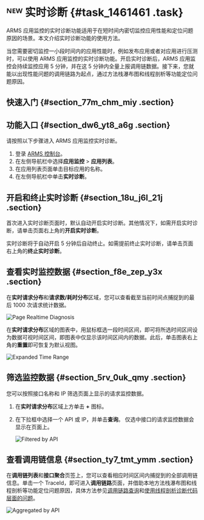 # ᴺᴱᵂ 实时诊断 {#task_1461461 .task}

ARMS 应用监控的实时诊断功能适用于在短时间内密切监控应用性能和定位问题原因的场景。本文介绍实时诊断功能的使用方法。

当您需要密切监控一小段时间内的应用性能时，例如发布应用或者对应用进行压测时，可以使用 ARMS 应用监控的实时诊断功能。开启实时诊断后，ARMS 应用监控会持续监控应用 5 分钟，并在这 5 分钟内全量上报调用链数据。接下来，您就能以出现性能问题的调用链路为起点，通过方法栈瀑布图和线程剖析等功能定位问题原因。

## 快速入门 {#section_77m_chm_miy .section}

## 功能入口 {#section_dw6_yt8_a6g .section}

请按照以下步骤进入 ARMS 应用监控实时诊断。

1.  登录 [ARMS 控制台](https://arms.console.aliyun.com/#/home)。
2.  在左侧导航栏中选择**应用监控** \> **应用列表**。
3.  在应用列表页面单击目标应用的名称。
4.  在左侧导航栏中单击**实时诊断**。

## 开启和终止实时诊断 {#section_18u_j6l_21j .section}

首次进入实时诊断页面时，默认自动开启实时诊断。其他情况下，如需开启实时诊断，请单击页面右上角的**开启实时诊断**。

实时诊断将于自动开启 5 分钟后自动终止。如需提前终止实时诊断，请单击页面右上角的**终止实时诊断**。

## 查看实时监控数据 {#section_f8e_zep_y3x .section}

在**实时请求分布**和**请求数/耗时分布**区域，您可以查看截至当前时间点捕捉到的最后 1000 次请求统计数据。

![Page Realtime Diagnosis](http://static-aliyun-doc.oss-cn-hangzhou.aliyuncs.com/assets/img/1161825/156860122054055_zh-CN.png)

在**实时请求分布**区域的图表中，用鼠标框选一段时间区间，即可将所选时间区间设为数据可视时间区间，即图表中仅显示该时间区间内的数据。此后，单击图表右上角的**重置**即可恢复为默认视图。

![Expanded Time Range](http://static-aliyun-doc.oss-cn-hangzhou.aliyuncs.com/assets/img/1161825/156860122054056_zh-CN.png)

## 筛选监控数据 {#section_5rv_0uk_qmy .section}

您可以按照接口名称和 IP 筛选页面上显示的请求监控数据。

1.  在**实时请求分布**区域上方单击 **+** 图标。
2.  在下拉框中选择一个 API 或 IP，并单击**查询**。 仅选中接口的请求监控数据会显示在页面上。

    ![Filtered by API](http://static-aliyun-doc.oss-cn-hangzhou.aliyuncs.com/assets/img/1161825/156860122054057_zh-CN.png)


## 查看调用链信息 {#section_ty7_tmt_ymm .section}

在**调用链列表**和**接口聚合**页签上，您可以查看相应时间区间内捕捉到的全部调用链信息。单击一个 TraceId，即可进入**调用链路**页面，并借助本地方法栈瀑布图和线程剖析等功能定位问题原因，具体方法参见[调用链路查询](cn.zh-CN/应用监控/控制台功能/调用链路查询.md#)和[使用线程剖析诊断代码层面的问题](cn.zh-CN/应用监控/使用教程/使用线程剖析诊断代码层面的问题.md#)。

![Aggregated by API](http://static-aliyun-doc.oss-cn-hangzhou.aliyuncs.com/assets/img/1161825/156860122054058_zh-CN.png)

